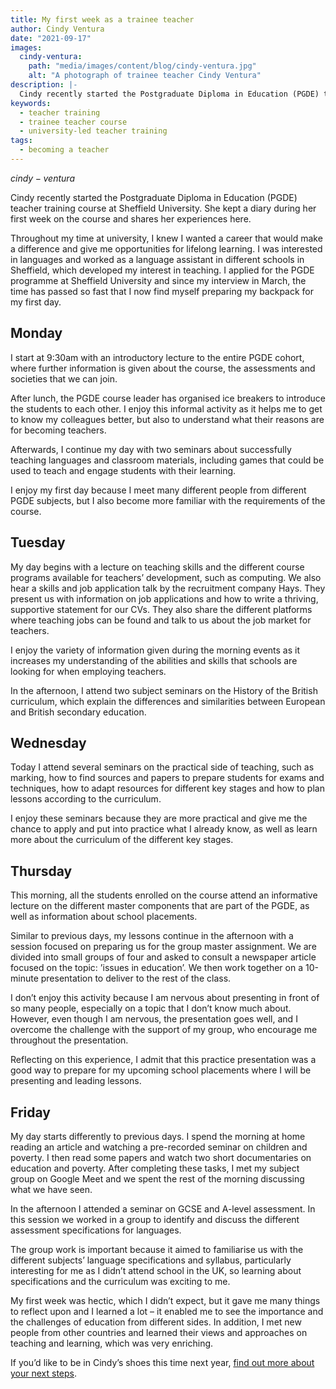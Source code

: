 ```yaml
---
title: My first week as a trainee teacher
author: Cindy Ventura
date: "2021-09-17"
images:
  cindy-ventura:
    path: "media/images/content/blog/cindy-ventura.jpg"
    alt: "A photograph of trainee teacher Cindy Ventura"
description: |-
  Cindy recently started the Postgraduate Diploma in Education (PGDE) teacher training course at Sheffield University. She kept a diary during her first week on the course and shares her experiences here.
keywords:
  - teacher training
  - trainee teacher course
  - university-led teacher training
tags:
  - becoming a teacher
---
```


$cindy-ventura$

Cindy recently started the Postgraduate Diploma in Education (PGDE) teacher training course at Sheffield University. She kept a diary during her first week on the course and shares her experiences here.

Throughout my time at university, I knew I wanted a career that would make a difference and give me opportunities for lifelong learning. I was interested in languages and worked as a language assistant in different schools in Sheffield, which developed my interest in teaching. I applied for the PGDE programme at Sheffield University and since my interview in March, the time has passed so fast that I now find myself preparing my backpack for my first day.

## Monday

I start at 9:30am with an introductory lecture to the entire PGDE cohort, where further information is given about the course, the assessments and societies that we can join.

After lunch, the PGDE course leader has organised ice breakers to introduce the students to each other. I enjoy this informal activity as it helps me to get to know my colleagues better, but also to understand what their reasons are for becoming teachers.

Afterwards, I continue my day with two seminars about successfully teaching languages and classroom materials, including games that could be used to teach and engage students with their learning.

I enjoy my first day because I meet many different people from different PGDE subjects, but I also become more familiar with the requirements of the course.

## Tuesday

My day begins with a lecture on teaching skills and the different course programs available for teachers’ development, such as computing. We also hear a skills and job application talk by the recruitment company Hays. They present us with information on job applications and how to write a thriving, supportive statement for our CVs. They also share the different platforms where teaching jobs can be found and talk to us about the job market for teachers.

I enjoy the variety of information given during the morning events as it increases my understanding of the abilities and skills that schools are looking for when employing teachers.

In the afternoon, I attend two subject seminars on the History of the British curriculum, which explain the differences and similarities between European and British secondary education.

## Wednesday

Today I attend several seminars on the practical side of teaching, such as marking, how to find sources and papers to prepare students for exams and techniques, how to adapt resources for different key stages and how to plan lessons according to the curriculum.

I enjoy these seminars because they are more practical and give me the chance to apply and put into practice what I already know, as well as learn more about the curriculum of the different key stages.

## Thursday

This morning, all the students enrolled on the course attend an informative lecture on the different master components that are part of the PGDE, as well as information about school placements.

Similar to previous days, my lessons continue in the afternoon with a session focused on preparing us for the group master assignment. We are divided into small groups of four and asked to consult a newspaper article focused on the topic: ’issues in education’. We then work together on a 10-minute presentation to deliver to the rest of the class.

I don’t enjoy this activity because I am nervous about presenting in front of so many people, especially on a topic that I don’t know much about. However, even though I am nervous, the presentation goes well, and I overcome the challenge with the support of my group, who encourage me throughout the presentation.

Reflecting on this experience, I admit that this practice presentation was a good way to prepare for my upcoming school placements where I will be presenting and leading lessons.

## Friday

My day starts differently to previous days. I spend the morning at home reading an article and watching a pre-recorded seminar on children and poverty. I then read some papers and watch two short documentaries on education and poverty. After completing these tasks, I met my subject group on Google Meet and we spent the rest of the morning discussing what we have seen.

In the afternoon I attended a seminar on GCSE and A-level assessment. In this session we worked in a group to identify and discuss the different assessment specifications for languages.

The group work is important because it aimed to familiarise us with the different subjects’ language specifications and syllabus, particularly interesting for me as I didn’t attend school in the UK, so learning about specifications and the curriculum was exciting to me.

My first week was hectic, which I didn’t expect, but it gave me many things to reflect upon and I learned a lot – it enabled me to see the importance and the challenges of education from different sides. In addition, I met new people from other countries and learned their views and approaches on teaching and learning, which was very enriching.

If you’d like to be in Cindy’s shoes this time next year, [find out more about your next steps](/steps-to-become-a-teacher).
